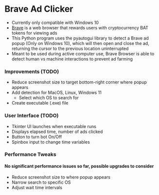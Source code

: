 # Brave Ad Clicker

- Currently only compatible with Windows 10
- [Brave](https://brave.com/) is a web browser that rewards users with cryptocurrency BAT tokens for viewing ads
- This Python program uses the pyautogui library to detect a Brave ad popup (Only on Windows 10), which will then open and close the ad, returning the cursor to the previous location uninterrupted
- Meant to be used during active computer use, Brave Browser is able to detect human vs machine interactions to prevent ad farming 


### Improvements (TODO)
- Reduce screenshot size to target bottom-right corner where popup appears
- Add detection for MacOS, Linux, Windows 11
  - Select which OS to search for
- Create executable (.exe) file

### User Interface (TODO)
- Tkinter UI launches when executable runs
- Displays elapsed time, number of ads clicked
- Button to turn bot On/Off
- Spinbox input to change time variables

### Performance Tweaks
#### No significant performance issues so far, possible upgrades to consider
- Reduce screenshot size to where popup appears
- Narrow search to specific OS
- Adjust wait time intervals
